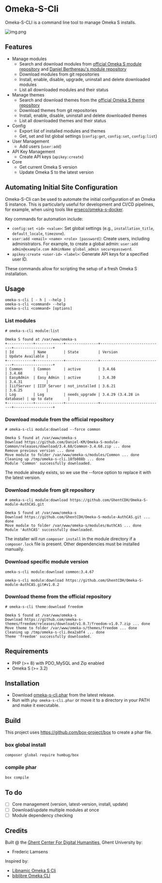 # Omeka-S-Cli

Omeka-S-CLI is a command line tool to manage Omeka S installs.

![img.png](img.png)

## Features

- Manage modules
    - Search and download modules from [official Omeka S module repository](https://omeka.org/s/modules/) and [Daniel Berthereau's module repository](https://daniel-km.github.io/UpgradeToOmekaS/en/omeka_s_modules.html)
    - Download modules from git repositories
    - Install, enable, disable, upgrade, uninstall and delete downloaded modules
    - List all downloaded modules and their status
- Manage themes
    - Search and download themes from the [official Omeka S theme repository](https://omeka.org/s/themes/)
    - Download themes from git repositories
    - Install, enable, disable, uninstall and delete downloaded themes
    - List all downloaded themes and their status
- Config
    - Export list of installed modules and themes
    - Get, set and list global settings (`config:get`, `config:set`, `config:list`)
- User Management
    - Add users (`user:add`)
- API Key Management
    - Create API keys (`apikey:create`)
- Core
    - Get current Omeka S version
    - Update Omeka S to the latest version

## Automating Initial Site Configuration

Omeka-S-Cli can be used to automate the initial configuration of an Omeka S instance. This is particularly useful for development and CI/CD pipelines, for example, when using tools like [erseco/omeka-s-docker](https://github.com/erseco/omeka-s-docker).

Key commands for automation include:
- `config:set <id> <value>`: Set global settings (e.g., `installation_title`, `default_locale`, `timezone`).
- `user:add <email> <name> <role> [password]`: Create users, including administrators. For example, to create a global admin: `user:add admin@example.com AdminName global_admin securepassword`.
- `apikey:create <user-id> <label>`: Generate API keys for a specified user ID.

These commands allow for scripting the setup of a fresh Omeka S installation.

## Usage

    omeka-s-cli [ - h | --help ]
    omeka-s-cli <command> --help
    omeka-s-cli <command> [options]

### List modules
```
# omeka-s-cli module:list

Omeka S found at /var/www/omeka-s
+------------+-------------+---------------+-----------------------------+------------------+
| Id         | Name        | State         | Version                     | Update Available |
+------------+-------------+---------------+-----------------------------+------------------+
| Common     | Common      | active        | 3.4.66                      | 3.4.68           |
| EasyAdmin  | Easy Admin  | active        | 3.4.30                      | 3.4.31           |
| IiifServer | IIIF Server | not_installed | 3.6.21                      | 3.6.25           |
| Log        | Log         | needs_upgrade | 3.4.29 (3.4.28 in database) | up to date       |
+------------+-------------+---------------+-----------------------------+------------------+
```

### Download module from the official repository

```
# omeka-s-cli module:download --force common

Omeka S found at /var/www/omeka-s
Download https://github.com/Daniel-KM/Omeka-S-module-Common/releases/download/3.4.68/Common-3.4.68.zip ... done
Remove previous version ... done
Move module to folder /var/www/omeka-s/modules/Common ... done
Cleaning up /tmp/omeka-s-cli.18fb088b ... done
Module 'Common' successfully downloaded.
```

The module already exists, so we use the --force option to replace it with the latest version.

### Download module from git repository

```
# omeka-s-cli module:download https://github.com/GhentCDH/Omeka-S-module-AuthCAS.git

Omeka S found at /var/www/omeka-s
Download https://github.com/GhentCDH/Omeka-S-module-AuthCAS.git ... done
Move module to folder /var/www/omeka-s/modules/AuthCAS ... done
Module 'AuthCAS' successfully downloaded.
```

The installer will run `composer install` in the module directory if a `composer.lock` file is present. Other dependencies must be installed manually.

### Download specific module version

```
omeka-s-cli module:download common:3.4.67
```

```
omeka-s-cli module:download https://github.com/GhentCDH/Omeka-S-module-AuthCAS.git#v1.0.2
```

### Download theme from the official repository

```
# omeka-s-cli theme:download freedom

Omeka S found at /var/www/omeka-s
Download https://github.com/omeka-s-themes/freedom/releases/download/v1.0.7/freedom-v1.0.7.zip ... done
Move theme to folder /var/www/omeka-s/themes/freedom ... done
Cleaning up /tmp/omeka-s-cli.0ea2a8f4 ... done
Theme 'freedom' successfully downloaded.
```

## Requirements

- PHP (>= 8) with PDO_MySQL and Zip enabled
- Omeka S (>= 3.2)

## Installation

- Download [omeka-s-cli.phar](https://github.com/GhentCDH/Omeka-S-Cli/releases/latest/download/omeka-s-cli.phar) from the latest release.
- Run with `php omeka-s-cli.phar` or move it to a directory in your PATH and make it executable.

## Build

This project uses https://github.com/box-project/box to create a phar file.

### box global install

```bash
composer global require humbug/box
```
### compile phar

```bash
box compile
```

## To do

- [ ] Core management (version, latest-version, install, update)
- [ ] Download/update multiple modules at once
- [ ] Module dependency checking

## Credits

Built @ the [Ghent Center For Digital Humanities](https://www.ghentcdh.ugent.be/), Ghent University by:

* Frederic Lamsens

Inspired by:

- [Libnamic Omeka S Cli](https://github.com/Libnamic/omeka-s-cli/)
- [biblibre Omeka CLI](https://github.com/biblibre/omeka-cli)